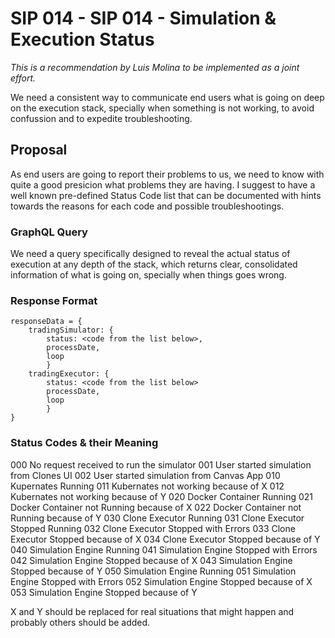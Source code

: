 # SIP 014 - SIP 014 - Simulation & Execution Status

_This is a recommendation by Luis Molina to be implemented as a joint effort._

We need a consistent way to communicate end users what is going on deep on the execution stack, specially when something is not working, to avoid confussion and to expedite troubleshooting. 

## Proposal

As end users are going to report their problems to us, we need to know with quite a good presicion what problems they are having. I suggest to have a well known pre-defined Status Code list that can be documented with hints towards the reasons for each code and possible troubleshootings.  

### GraphQL Query

We need a query specifically designed to reveal the actual status of execution at any depth of the stack, which returns clear, consolidated information of what is going on, specially when things goes wrong.

### Response Format

```
responseData = {
	tradingSimulator: {
		status: <code from the list below>,
		processDate,
		loop
		}
	tradingExecutor: {
		status: <code from the list below>
		processDate,
		loop
		}
}
```

### Status Codes & their Meaning

000	No request received to run the simulator
001	User started simulation from Clones UI
002	User started simulation from Canvas App
010 Kupernates Running
011	Kubernates not working because of X
012	Kubernates not working because of Y
020	Docker Container Running
021	Docker Container not Running because of X
022	Docker Container not Running because of Y
030 Clone Executor Running
031	Clone Executor Stopped Running
032 Clone Executor Stopped with Errors
033 Clone Executor Stopped because of X
034 Clone Executor Stopped because of Y
040	Simulation Engine Running
041	Simulation Engine Stopped with Errors
042	Simulation Engine Stopped because of X 
043	Simulation Engine Stopped because of Y
050	Simulation Engine Running
051	Simulation Engine Stopped with Errors
052	Simulation Engine Stopped because of X 
053	Simulation Engine Stopped because of Y

X and Y should be replaced for real situations that might happen and probably others should be added.